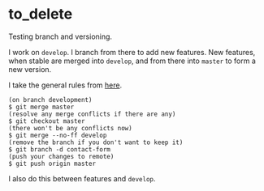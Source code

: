 # to_delete
Testing branch and versioning.

I work on `develop`. I branch from there to add new features. New features, when stable are merged into `develop`, and from there into `master` to form a new version.

I take the general rules from [here](https://stackoverflow.com/a/14865661).

    (on branch development)
    $ git merge master
    (resolve any merge conflicts if there are any)
    $ git checkout master
    (there won't be any conflicts now)
    $ git merge --no-ff develop
    (remove the branch if you don't want to keep it)
    $ git branch -d contact-form
    (push your changes to remote)
    $ git push origin master

I also do this between features and `develop`.
